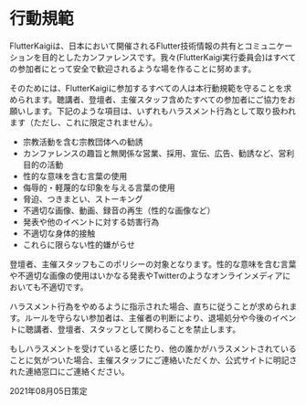 # 行動規範

FlutterKaigiは、日本において開催されるFlutter技術情報の共有とコミュニケーションを目的としたカンファレンスです。我々(FlutterKaigi実行委員会)はすべての参加者にとって安全で歓迎されるような場を作ることに努めます。

そのためには、FlutterKaigiに参加するすべての人は本行動規範を守ることを求められます。聴講者、登壇者、主催スタッフ含めたすべての参加者にご協力をお願いします。下記のような項目は、いずれもハラスメント行為として取り扱われます（ただし、これに限定されません）。

- 宗教活動を含む宗教団体への勧誘
- カンファレンスの趣旨と無関係な営業、採用、宣伝、広告、勧誘など、営利目的の活動
- 性的な意味を含む言葉の使用
- 侮辱的・軽蔑的な印象を与える言葉の使用
- 脅迫、つきまとい、ストーキング
- 不適切な画像、動画、録音の再生（性的な画像など）
- 発表や他のイベントに対する妨害行為
- 不適切な身体的接触
- これらに限らない性的嫌がらせ

登壇者、主催スタッフもこのポリシーの対象となります。性的な意味を含む言葉や不適切な画像の使用はいかなる発表やTwitterのようなオンラインメディアにおいても不適切です。

ハラスメント行為をやめるように指示された場合、直ちに従うことが求められます。ルールを守らない参加者は、主催者の判断により、退場処分や今後のイベントに聴講者、登壇者、スタッフとして関わることを禁止します。

もしハラスメントを受けていると感じたり、他の誰かがハラスメントされていることに気がついた場合、主催スタッフにご連絡いただくか、公式サイトに明記された連絡窓口にご連絡ください。

2021年08月05日策定
